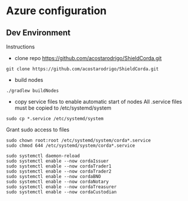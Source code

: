 # Azure configuration
## Dev Environment

Instructions

* clone repo https://github.com/acostarodrigo/ShieldCorda.git

```shell script
git clone https://github.com/acostarodrigo/ShieldCorda.git
```

* build nodes
```shell script
./gradlew buildNodes
```

* copy service files to enable automatic start of nodes
All .service files must be copied to /etc/systemd/system
```shell script
sudo cp *.service /etc/systemd/system 
```

Grant sudo access to files 

```shell script
sudo chown root:root /etc/systemd/system/corda*.service
sudo chmod 644 /etc/systemd/system/corda*.service
```

```shell script
sudo systemctl daemon-reload
sudo systemctl enable --now cordaIssuer
sudo systemctl enable --now cordaTrader1
sudo systemctl enable --now cordaTrader2
sudo systemctl enable --now cordaBNO
sudo systemctl enable --now cordaNotary
sudo systemctl enable --now cordaTreasurer
sudo systemctl enable --now cordaCustodian
```
